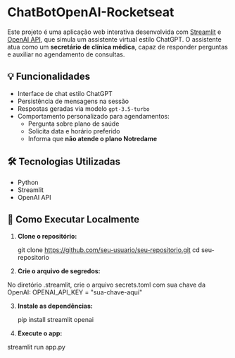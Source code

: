 # ChatBotOpenAI-Rocketseat

Este projeto é uma aplicação web interativa desenvolvida com [Streamlit](https://streamlit.io/) e [OpenAI API](https://platform.openai.com/docs), que simula um assistente virtual estilo ChatGPT. O assistente atua como um **secretário de clínica médica**, capaz de responder perguntas e auxiliar no agendamento de consultas.

## 💡 Funcionalidades

- Interface de chat estilo ChatGPT
- Persistência de mensagens na sessão
- Respostas geradas via modelo `gpt-3.5-turbo`
- Comportamento personalizado para agendamentos:
  - Pergunta sobre plano de saúde
  - Solicita data e horário preferido
  - Informa que **não atende o plano Notredame**

## 🛠️ Tecnologias Utilizadas

- Python
- Streamlit
- OpenAI API

## 🚀 Como Executar Localmente

1. **Clone o repositório:**

   git clone https://github.com/seu-usuario/seu-repositorio.git
   cd seu-repositorio

2. **Crie o arquivo de segredos:**
   
  No diretório .streamlit, crie o arquivo secrets.toml com sua chave da OpenAI:
OPENAI_API_KEY = "sua-chave-aqui"

3. **Instale as dependências:**

     pip install streamlit openai

5. **Execute o app:**

  streamlit run app.py
